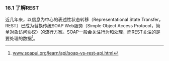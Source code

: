 ### 16.1 了解REST

近几年来，以信息为中心的表述性状态转移（Representational State Transfer，REST）已成为替换传统SOAP Web服务（Simple Object Access Protocol，简单对象访问协议）的流行方案。SOAP一般会关注行为和处理，而REST关注的是要处理的数据[^1]。

[^1]: www.soapui.org/learn/api/soap-vs-rest-api.html

